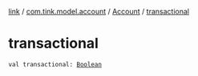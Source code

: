 [link](../../index.md) / [com.tink.model.account](../index.md) / [Account](index.md) / [transactional](./transactional.md)

# transactional

`val transactional: `[`Boolean`](https://kotlinlang.org/api/latest/jvm/stdlib/kotlin/-boolean/index.html)